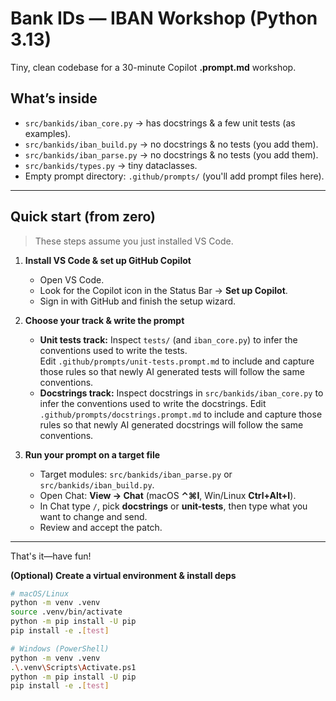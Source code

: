 # Bank IDs — IBAN Workshop (Python 3.13)

Tiny, clean codebase for a 30-minute Copilot **.prompt.md** workshop.  

## What’s inside
- `src/bankids/iban_core.py` → has docstrings & a few unit tests (as examples).
- `src/bankids/iban_build.py` → no docstrings & no tests (you add them).
- `src/bankids/iban_parse.py` → no docstrings & no tests (you add them).
- `src/bankids/types.py` → tiny dataclasses.
- Empty prompt directory: `.github/prompts/` (you'll add prompt files here).

---

## Quick start (from zero)

> These steps assume you just installed VS Code.

1) **Install VS Code & set up GitHub Copilot**
   - Open VS Code.
   - Look for the Copilot icon in the Status Bar → **Set up Copilot**.
   - Sign in with GitHub and finish the setup wizard.


2) **Choose your track & write the prompt**
   - **Unit tests track:** Inspect `tests/` (and `iban_core.py`) to infer the conventions used to write the tests.  
     Edit `.github/prompts/unit-tests.prompt.md` to include and capture those rules so that newly AI generated tests will follow the same conventions.
   - **Docstrings track:** Inspect docstrings in `src/bankids/iban_core.py` to infer the conventions used to write the docstrings. 
     Edit `.github/prompts/docstrings.prompt.md` to include and capture those rules so that newly AI generated docstrings will follow the same conventions.

3) **Run your prompt on a target file**
   - Target modules: `src/bankids/iban_parse.py` or `src/bankids/iban_build.py`.
   - Open Chat: **View → Chat** (macOS **⌃⌘I**, Win/Linux **Ctrl+Alt+I**).
   - In Chat type `/`, pick **docstrings** or **unit-tests**, then type what you want to change and send.
   - Review and accept the patch.

---

That's it—have fun!

**(Optional) Create a virtual environment & install deps**
   ```bash
   # macOS/Linux
   python -m venv .venv
   source .venv/bin/activate
   python -m pip install -U pip
   pip install -e .[test]

   # Windows (PowerShell)
   python -m venv .venv
   .\.venv\Scripts\Activate.ps1
   python -m pip install -U pip
   pip install -e .[test]
   ```


